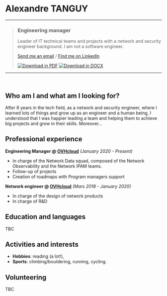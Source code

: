 # Alexandre TANGUY

---

> ### Engineering manager
>
> Leader of IT technical teams and projects with a network and security engineer background. I am not a software engineer. <br >
> 
> [Send me an email](mailto:alexandre@tanguy.pro) / [Find me on LinkedIn](https://www.linkedin.com/in/alexandretanguy/) <br >
>
> [![Download in PDF](https://img.shields.io/badge/Download_in-PDF-blue?style=flat&logo=github)](https://github.com/hikatanguy/cv/raw/main/out/cv_alexandre_tanguy.pdf)  [![Download in DOCX](https://img.shields.io/badge/Download_in-DOCX-blue?style=flat&logo=microsoftword)](https://github.com/hikatanguy/cv/raw/main/out/cv_alexandre_tanguy.docx)

---

<br>

## Who am I and what am I looking for?
After 8 years in the tech field, as a network and security engineer, where I learned lots of things and grow up as an engineer and a human being, I understood that I was happier leading a team and helping them to achieve big projects and grow in their skills. Moreover...

## Professional experience
**Engineering Manager @ [OVHcloud](https://www.ovhcloud.com)** *(January 2020 - Present)*

* In charge of the Network Data squad, composed of the Network Observability and the Network IPAM teams.
* Follow-up of projects
* Creation of roadmaps with Program managers support

**Network engineer @ [OVHcloud](https://www.ovhcloud.com)** *(Mars 2018 - January 2020)*

* In charge of the design of network products 
* In charge of R&D 

## Education and languages
TBC

## Activities and interests
* **Hobbies**: reading (a lot!),
* **Sports**: climbing/bouldering, running, cycling.

## Volunteering
TBC
